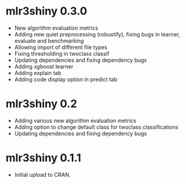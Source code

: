 # mlr3shiny 0.3.0

* New algorithm evaluation metrics
* Adding new quiet preprocessing (robustify), fixing bugs in learner, evaluate and benchmarking
* Allowing import of different file types
* Fixing thresholding in twoclass classif
* Updating dependencies and fixing dependency bugs
* Adding xgboost learner
* Adding explain tab
* Adding code display option in predict tab 

# mlr3shiny 0.2

* Adding various new algorithm evaluation metrics
* Adding option to change default class for twoclass classifications 
* Updating dependencies and fixing dependency bugs

# mlr3shiny 0.1.1

* Initial upload to CRAN.
